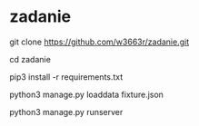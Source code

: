 # zadanie
git clone https://github.com/w3663r/zadanie.git</p>
cd zadanie</p>
pip3 install -r requirements.txt</p>
python3 manage.py loaddata fixture.json</p>
python3 manage.py runserver</p>

